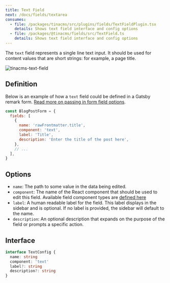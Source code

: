 ```yaml
---
title: Text Field
next: /docs/fields/textarea
consumes:
  - file: /packages/tinacms/src/plugins/fields/TextFieldPlugin.tsx
    details: Shows text field interface and config options
  - file: /packages/@tinacms/fields/src/TextField.ts
    details: Shows text field interface and config options
---
```


The `text` field represents a single line text input. It should be used for content values that are short strings: for example, a page title.

![tinacms-text-field](/img/fields/text.png)

## Definition

Below is an example of how a `text` field could be defined in a Gatsby remark form. [Read more on passing in form field options](/docs/gatsby/markdown#customizing-remark-forms).

```javascript
const BlogPostForm = {
  fields: [
    {
      name: 'rawFrontmatter.title',
      component: 'text',
      label: 'Title',
      description: 'Enter the title of the post here',
    },
    // ...
  ],
}
```

## Options

- `name`: The path to some value in the data being edited.
- `component`: The name of the React component that should be used to edit this field. Available field component types are [defined here](/docs/concepts/fields#field-types)
- `label`: A human readable label for the field. This label displays in the sidebar and is optional. If no label is provided, the sidebar will default to the name.
- `description`: An optional description that expands on the purpose of the field or prompts a specific action.

## Interface

```typescript
interface TextConfig {
  name: string
  component: 'text'
  label?: string
  description?: string
}
```
